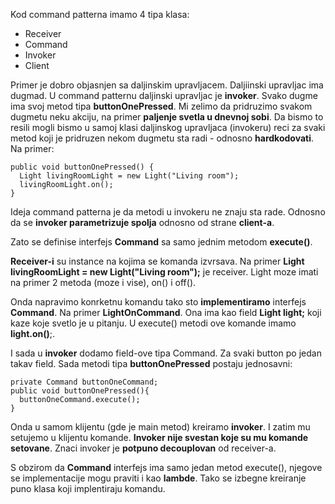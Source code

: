 Kod command patterna imamo 4 tipa klasa:
* Receiver
* Command
* Invoker
* Client

Primer je dobro objasnjen sa daljinskim upravljacem.
Daljiinski upravljac ima dugmad.
U command patternu daljinski upravljac je **invoker**.
Svako dugme ima svoj metod tipa **buttonOnePressed**.
Mi zelimo da pridruzimo svakom dugmetu neku akciju, na primer **paljenje svetla u dnevnoj sobi**.
Da bismo to resili mogli bismo u samoj klasi daljinskog upravljaca (invokeru) reci za svaki 
metod koji je pridruzen nekom dugmetu sta radi - odnosno **hardkodovati**. Na primer:
```
public void buttonOnePressed() {
  Light livingRoomLight = new Light("Living room");
  livingRoomLight.on();
}
```

Ideja command patterna je da metodi u invokeru ne znaju sta rade. Odnosno da se **invoker parametrizuje 
spolja** odnosno od strane **client-a**.

Zato se definise interfejs **Command** sa samo jednim metodom **execute()**.

**Receiver-i** su instance na kojima se komanda izvrsava. 
Na primer **Light livingRoomLight = new Light("Living room");** je receiver.
Light moze imati na primer 2 metoda (moze i vise), on() i off().

Onda napravimo konrketnu komandu tako sto **implementiramo** interfejs **Command**.
Na primer **LightOnCommand**. Ona ima kao field **Light light;** koji kaze koje svetlo je u pitanju.
U execute() metodi ove komande imamo **light.on()**;.

I sada u **invoker** dodamo field-ove tipa Command. Za svaki button po jedan takav field.
Sada metodi tipa **buttonOnePressed** postaju jednosavni:
```
private Command buttonOneCommand; 
public void buttonOnePressed(){
  buttonOneCommand.execute();
}
``` 

Onda u samom klijentu (gde je main metod) kreiramo **invoker**.
I zatim mu setujemo u klijentu komande. **Invoker nije svestan koje su mu komande setovane**.
Znaci invoker je **potpuno decouplovan** od receiver-a.

S obzirom da **Command** interfejs ima samo jedan metod execute(), njegove se implementacije 
mogu praviti i kao **lambde**. Tako se izbegne kreiranje puno klasa koji implentiraju komandu.

  
 

